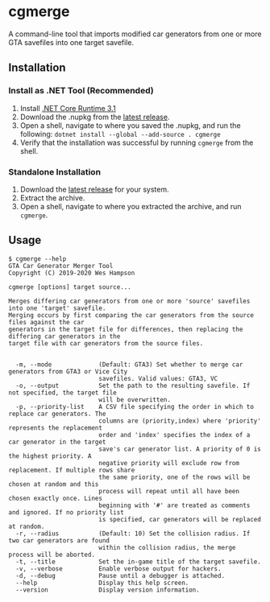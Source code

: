 # cgmerge
A command-line tool that imports modified car generators from one or more GTA
savefiles into one target savefile.

## Installation
### Install as .NET Tool (Recommended)
1) Install [.NET Core Runtime 3.1](https://dotnet.microsoft.com/download/dotnet-core/3.1)
2) Download the .nupkg from the [latest release](https://github.com/whampson/cgmerge/releases).
3) Open a shell, navigate to where you saved the .nupkg, and run the following:
  ```dotnet install --global --add-source . cgmerge```
4) Verify that the installation was successful by running `cgmerge` from the shell.

### Standalone Installation
1) Download the [latest release](https://github.com/whampson/cgmerge/releases) for your system.
2) Extract the archive.
3) Open a shell, navigate to where you extracted the archive, and run `cgmerge`.

## Usage
```
$ cgmerge --help
GTA Car Generator Merger Tool
Copyright (C) 2019-2020 Wes Hampson

cgmerge [options] target source...

Merges differing car generators from one or more 'source' savefiles into one 'target' savefile.
Merging occurs by first comparing the car generators from the source files against the car
generators in the target file for differences, then replacing the differing car generators in the
target file with car generators from the source files.


  -m, --mode             (Default: GTA3) Set whether to merge car generators from GTA3 or Vice City
                         savefiles. Valid values: GTA3, VC
  -o, --output           Set the path to the resulting savefile. If not specified, the target file
                         will be overwritten.
  -p, --priority-list    A CSV file specifying the order in which to replace car generators. The
                         columns are (priority,index) where 'priority' represents the replacement
                         order and 'index' specifies the index of a car generator in the target
                         save's car generator list. A priority of 0 is the highest priority. A
                         negative priority will exclude row from replacement. If multiple rows share
                         the same priority, one of the rows will be chosen at random and this
                         process will repeat until all have been chosen exactly once. Lines
                         beginning with '#' are treated as comments and ignored. If no priority list
                         is specified, car generators will be replaced at random.
  -r, --radius           (Default: 10) Set the collision radius. If two car generators are found
                         within the collision radius, the merge process will be aborted.
  -t, --title            Set the in-game title of the target savefile.
  -v, --verbose          Enable verbose output for hackers.
  -d, --debug            Pause until a debugger is attached.
  --help                 Display this help screen.
  --version              Display version information.
```
